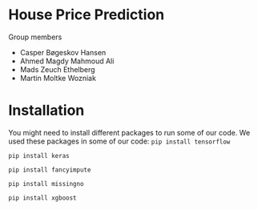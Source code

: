 # House Price Prediction
Group members
- Casper Bøgeskov Hansen
- Ahmed Magdy Mahmoud Ali
- Mads Zeuch Ethelberg
- Martin Moltke Wozniak

# Installation
You might need to install different packages to run some of our code. We used these packages in some of our code:
`pip install tensorflow`

`pip install keras`

`pip install fancyimpute`

`pip install missingno`

`pip install xgboost`
